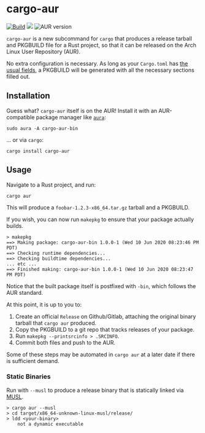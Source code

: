 # cargo-aur

[![Build](https://github.com/fosskers/cargo-aur/workflows/Build/badge.svg)](https://github.com/fosskers/cargo-aur/actions)
[![](https://img.shields.io/crates/v/cargo-aur.svg)](https://crates.io/crates/cargo-aur)
![AUR version](https://img.shields.io/aur/version/cargo-aur-bin)

`cargo-aur` is a new subcommand for `cargo` that produces a release tarball and
PKGBUILD file for a Rust project, so that it can be released on the Arch Linux
User Repository (AUR).

No extra configuration is necessary. As long as your `Cargo.toml` has [the usual
fields](https://rust-lang.github.io/api-guidelines/documentation.html#c-metadata),
a PKGBUILD will be generated with all the necessary sections filled out.

## Installation

Guess what? `cargo-aur` itself is on the AUR! Install it with an AUR-compatible
package manager like [`aura`](https://github.com/fosskers/aura):

```
sudo aura -A cargo-aur-bin
```

... or via `cargo`:

```
cargo install cargo-aur
```

## Usage

Navigate to a Rust project, and run:

```
cargo aur
```

This will produce a `foobar-1.2.3-x86_64.tar.gz` tarball and a PKGBUILD.

If you wish, you can now run `makepkg` to ensure that your package actually builds.

```
> makepkg
==> Making package: cargo-aur-bin 1.0.0-1 (Wed 10 Jun 2020 08:23:46 PM PDT)
==> Checking runtime dependencies...
==> Checking buildtime dependencies...
... etc ...
==> Finished making: cargo-aur-bin 1.0.0-1 (Wed 10 Jun 2020 08:23:47 PM PDT)
```

Notice that the built package itself is postfixed with `-bin`, which follows the
AUR standard.

At this point, it is up to you to:

1. Create an official `Release` on Github/Gitlab, attaching the original binary
   tarball that `cargo aur` produced.
2. Copy the PKGBUILD to a git repo that tracks releases of your package.
3. Run `makepkg --printsrcinfo > .SRCINFO`.
4. Commit both files and push to the AUR.

Some of these steps may be automated in `cargo aur` at a later date if there is
sufficient demand.

### Static Binaries

Run with `--musl` to produce a release binary that is statically linked via
[MUSL](https://musl.libc.org/).

```
> cargo aur --musl
> cd target/x86_64-unknown-linux-musl/release/
> ldd <your-binary>
    not a dynamic executable
```
